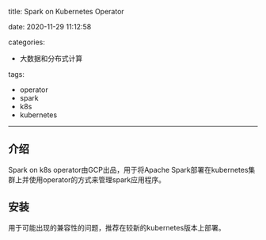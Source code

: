 title: Spark on Kubernetes Operator

date: 2020-11-29 11:12:58

categories:
- 大数据和分布式计算

tags:
- operator
- spark
- k8s
- kubernetes

---

## 介绍

Spark on k8s operator由GCP出品，用于将Apache Spark部署在kubernetes集群上并使用operator的方式来管理spark应用程序。

<!-- more -->

## 安装

用于可能出现的兼容性的问题，推荐在较新的kubernetes版本上部署。


